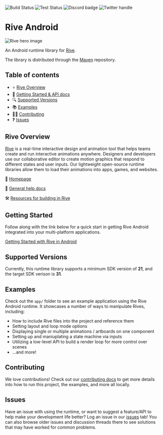 ![Build Status](https://github.com/rive-app/rive-android/actions/workflows/release.yml/badge.svg)
![Test Status](https://github.com/rive-app/rive-android/actions/workflows/tests.yml/badge.svg)
![Discord badge](https://img.shields.io/discord/532365473602600965)
![Twitter handle](https://img.shields.io/twitter/follow/rive_app.svg?style=social&label=Follow)

# Rive Android

![Rive hero image](https://rive-app.notion.site/image/https%3A%2F%2Fs3-us-west-2.amazonaws.com%2Fsecure.notion-static.com%2Fff44ed5f-1eea-4154-81ef-84547e61c3fd%2Frive_notion.png?table=block&id=f198cab2-c0bc-4ce8-970c-42220379bcf3&spaceId=9c949665-9ad9-445f-b9c4-5ee204f8b60c&width=2000&userId=&cache=v2)

An Android runtime library for [Rive](https://rive.app).

The library is distributed through the [Maven](https://search.maven.org/artifact/app.rive/rive-android) repository.

## Table of contents

- :star: [Rive Overview](#rive-overview)
- 🚀 [Getting Started & API docs](#getting-started)
- :mag: [Supported Versions](#supported-versions)
- :books: [Examples](#examples)
- 👨‍💻 [Contributing](#contributing)
- :question: [Issues](#issues)

## Rive Overview

[Rive](https://rive.app) is a real-time interactive design and animation tool that helps teams create and run interactive animations anywhere. Designers and developers use our collaborative editor to create motion graphics that respond to different states and user inputs. Our lightweight open-source runtime libraries allow them to load their animations into apps, games, and websites.

:house_with_garden: [Homepage](https://rive.app/)

:blue_book: [General help docs](https://help.rive.app/)

🛠 [Resources for building in Rive](https://rive.app/resources/)

## Getting Started

Follow along with the link below for a quick start in getting Rive Android integrated into your multi-platform applications.

[Getting Started with Rive in Android](https://help.rive.app/runtimes/overview/android)

## Supported Versions

Currently, this runtime library supports a minimum SDK version of **21**, and the target SDK verison is **31**.

## Examples

Check out the `app/` folder to see an example application using the Rive Android runtime. It showcases a number of ways to manipulate Rives, including:

- How to include Rive files into the project and reference them
- Setting layout and loop mode options
- Displaying single or multiple animations / artboards on one component
- Setting up and maniuplating a state machine via inputs
- Utilizing a low-level API to build a render loop for more control over scenes
- ...and more!

## Contributing

We love contributions! Check out our [contributing docs](./CONTRIBUTING.md) to get more details into how to run this project, the examples, and more all locally.

## Issues

Have an issue with using the runtime, or want to suggest a feature/API to help make your development life better? Log an issue in our [issues](https://github.com/rive-app/rive-android/issues) tab! You can also browse older issues and discussion threads there to see solutions that may have worked for common problems.
